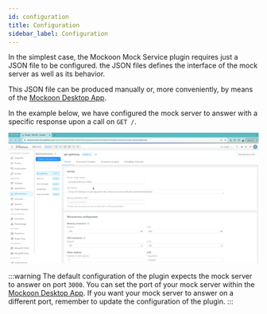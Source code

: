 ```yaml
---
id: configuration
title: Configuration
sidebar_label: Configuration
---
```


In the simplest case, the Mockoon Mock Service plugin requires just a JSON file to be configured. the JSON files defines the interface of the mock server as well as its behavior.

This JSON file can be produced manually or, more conveniently, by means of the [Mockoon Desktop App](https://mockoon.com/download/).

In the example below, we have configured the mock server to answer with a specific response upon a call on `GET /`.

![configuration](./img/configuration.gif)

:::warning
The default configuration of the plugin expects the mock server to answer on port `3000`. You can set the port of your mock server within the [Mockoon Desktop App](https://mockoon.com/download/). If you want your mock server to answer on a different port, remember to update the configuration of the plugin.
:::